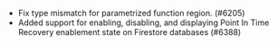 - Fix type mismatch for parametrized function region. (#6205)
- Added support for enabling, disabling, and displaying Point In Time Recovery enablement state on Firestore databases (#6388)
